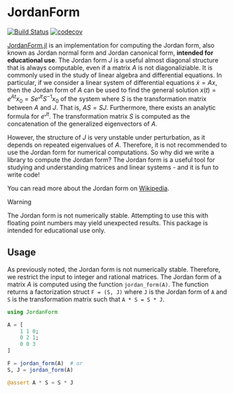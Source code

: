 # JordanForm

[![Build Status](https://github.com/Zinoex/JordanForm.jl/actions/workflows/CI.yml/badge.svg?branch=main)](https://github.com/Zinoex/JordanForm.jl/actions/workflows/CI.yml?query=branch%3Amain)
[![codecov](https://codecov.io/gh/Zinoex/JordanForm.jl/graph/badge.svg?token=ENG7LBLR1J)](https://codecov.io/gh/Zinoex/JordanForm.jl)

[JordanForm.jl](https://github.com/Zinoex/JordanForm.jl) is an implementation for computing the Jordan form, also known as Jordan normal form and Jordan canonical form, __intended for educational use__. The Jordan form $J$ is a useful almost diagonal structure that is always computable, even if a matrix $A$ is not diagonaliziable. It is commonly used in the study of linear algebra and differential equations. In particular, if we consider a linear system of differential equations $\dot{x} = Ax$, then the Jordan form of $A$ can be used to find the general solution $x(t) = e^{At}x_0 = Se^{Jt}S^{-1}x_0$ of the system where $S$ is the transformation matrix between $A$ and $J$. That is, $AS = SJ$. Furthermore, there exists an analytic formula for $e^{Jt}$. The transformation matrix $S$ is computed as the concatenation of the generalized eigenvectors of $A$.

However, the structure of $J$ is very unstable under perturbation, as it depends on repeated eigenvalues of $A$. Therefore, it is not recommended to use the Jordan form for numerical computations. So why did we write a library to compute the Jordan form? The Jordan form is a useful tool for studying and understanding matrices and linear systems - and it is fun to write code! 

You can read more about the Jordan form on [Wikipedia](https://en.wikipedia.org/wiki/Jordan_normal_form).

> [!WARNING]
> The Jordan form is not numerically stable. Attempting to use this with floating point numbers may yield unexpected results. This package is intended for educational use only.

## Usage
As previously noted, the Jordan form is not numerically stable. Therefore, we restrict the input to integer and rational matrices. The Jordan form of a matrix $A$ is computed using the function `jordan_form(A)`. The function returns a factorization struct `F = (S, J)` where `J` is the Jordan form of `A` and `S` is the transformation matrix such that `A * S = S * J`.

```julia
using JordanForm 

A = [
    1 1 0;
    0 2 1;
    0 0 3
]

F = jordan_form(A)  # or
S, J = jordan_form(A)

@assert A * S ≈ S * J
```